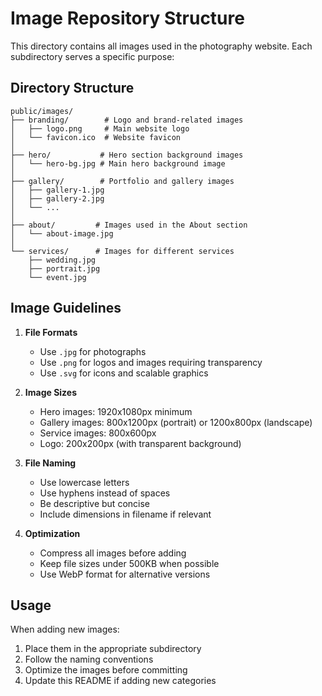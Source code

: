 # Image Repository Structure

This directory contains all images used in the photography website. Each subdirectory serves a specific purpose:

## Directory Structure

```
public/images/
├── branding/        # Logo and brand-related images
│   ├── logo.png     # Main website logo
│   └── favicon.ico  # Website favicon
│
├── hero/           # Hero section background images
│   └── hero-bg.jpg # Main hero background image
│
├── gallery/        # Portfolio and gallery images
│   ├── gallery-1.jpg
│   ├── gallery-2.jpg
│   └── ...
│
├── about/         # Images used in the About section
│   └── about-image.jpg
│
└── services/      # Images for different services
    ├── wedding.jpg
    ├── portrait.jpg
    └── event.jpg
```

## Image Guidelines

1. **File Formats**
   - Use `.jpg` for photographs
   - Use `.png` for logos and images requiring transparency
   - Use `.svg` for icons and scalable graphics

2. **Image Sizes**
   - Hero images: 1920x1080px minimum
   - Gallery images: 800x1200px (portrait) or 1200x800px (landscape)
   - Service images: 800x600px
   - Logo: 200x200px (with transparent background)

3. **File Naming**
   - Use lowercase letters
   - Use hyphens instead of spaces
   - Be descriptive but concise
   - Include dimensions in filename if relevant

4. **Optimization**
   - Compress all images before adding
   - Keep file sizes under 500KB when possible
   - Use WebP format for alternative versions

## Usage

When adding new images:
1. Place them in the appropriate subdirectory
2. Follow the naming conventions
3. Optimize the images before committing
4. Update this README if adding new categories
